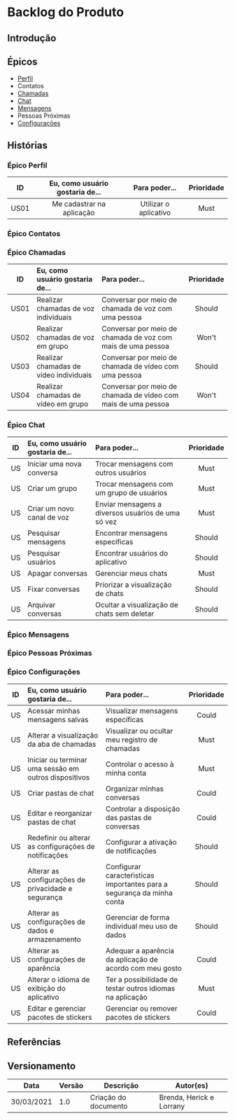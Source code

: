 # Backlog do Produto

## Introdução

## Épicos
- [Perfil](../docs/modelagem/backlog/epico_perfil.md) 
- Contatos
- [Chamadas](epico_chamada.md)
- [Chat](../docs/modelagem/backlog/epico_chat.md)
- [Mensagens](epico_mensagens.md)
- Pessoas Próximas
- [Configurações](../docs/modelagem/backlog/epico_configuracoes.md)
    
## Histórias

### Épico Perfil

|  ID | Eu, como usuário gostaria de...|    Para poder...      | Prioridade |
| :-: | :----------------------------: | :-------------------: | :--------: |
| US01| Me cadastrar na aplicação      | Utilizar o aplicativo |    Must    |

### Épico Contatos


### Épico Chamadas

|  ID | Eu, como usuário gostaria de...|    Para poder...      | Prioridade |
| :-: | :---------------------------- | :------------------- | :--------: |
| US01| Realizar chamadas de voz individuais   | Conversar por meio de chamada de voz com uma pessoa           |    Should   |
| US02| Realizar chamadas de voz em grupo      | Conversar por meio de chamada de voz com mais de uma pessoa   |    Won't    |
| US03| Realizar chamadas de vídeo individuais | Conversar por meio de chamada de vídeo com uma pessoa         |    Should   |
| US04| Realizar chamadas de vídeo em grupo    | Conversar por meio de chamada de vídeo com mais de uma pessoa |    Won't    |

### Épico Chat
|  ID | Eu, como usuário gostaria de...|              Para poder...                  | Prioridade |
| :-: | :----------------------------- | :------------------------------------------ | :--------: |
| US  |   Iniciar uma nova conversa    |    Trocar mensagens com outros usuários     |    Must    |
| US  |        Criar um grupo          |  Trocar mensagens com um grupo de usuários  |    Must    |
| US  |   Criar um novo canal de voz   | Enviar mensagens a diversos usuários de uma só vez |    Must    |
| US  |     Pesquisar mensagens        |       Encontrar mensagens específicas       |  Should    |
| US  |      Pesquisar usuários        |       Encontrar usuários do aplicativo      |  Should    |
| US  |       Apagar conversas         |             Gerenciar meus chats            |    Must    |
| US  |       Fixar conversas          |       Priorizar a visualização de chats     |  Should    |
| US  |      Arquivar conversas        | Ocultar a visualização de chats sem deletar |  Should    |

### Épico Mensagens


### Épico Pessoas Próximas


### Épico Configurações
|  ID |           Eu, como usuário gostaria de...             |    Para poder...      | Prioridade |
| :-: | :---------------------------------------------------  | :-------------------  | :--------: |
| US  |          Acessar minhas mensagens salvas              | Visualizar mensagens específicas |    Could    |
| US  |       Alterar a visualização da aba de chamadas       | Visualizar ou ocultar meu registro de chamadas |    Must    |
| US  | Iniciar ou terminar uma sessão em outros dispositivos | Controlar o acesso à minha conta |    Must    |
| US  |                  Criar pastas de chat                 | Organizar minhas conversas |    Could    |
| US  |          Editar e reorganizar pastas de chat          | Controlar a disposição das pastas de conversas |    Could    |
| US  | Redefinir ou alterar as configurações de notificações | Configurar a ativação de notificações |   Should    |
| US  |  Alterar as configurações de privacidade e segurança  | Configurar caracteŕisticas importantes para a segurança da minha conta |    Should    |
| US  |   Alterar as configurações de dados e armazenamento   | Gerenciar de forma individual meu uso de dados |    Should    |
| US  |         Alterar as configurações de aparência         | Adequar a aparência da aplicação de acordo com meu gosto |    Could    |
| US  |      Alterar o idioma de exibição do aplicativo       | Ter a possibilidade de testar outros idiomas na aplicação |    Must    |
| US  |         Editar e gerenciar pacotes de stickers        | Gerenciar ou remover pacotes de stickers |    Could    |

## Referências

## Versionamento

| Data       | Versão | Descrição                  | Autor(es)              |
| ---------- | ------ | -------------------------- | ---------------------- |
| 30/03/2021 | 1.0    | Criação do documento       |Brenda, Herick e Lorrany|
